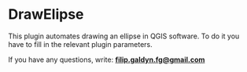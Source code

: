 # DrawElipse
This plugin automates drawing an ellipse in QGIS software. 
To do it you have to fill in the relevant plugin parameters.

If you have any questions, write: <b>filip.galdyn.fg@gmail.com</b>
